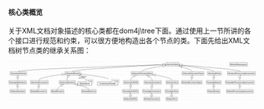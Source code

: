 #### 核心类概览

关于XML文档对象描述的核心类都在dom4j\tree下面。通过使用上一节所讲的各个接口进行规范和约束，可以很方便地构造出各个节点的类。下面先给出XML文档树节点类的继承关系图：

![](/assets/cclasstree.png)

